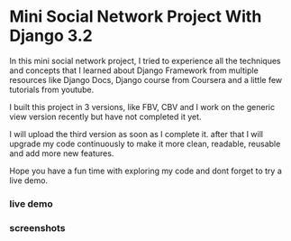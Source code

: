 
# Mini Social Network Project With Django 3.2

In this mini social network project, I tried to experience all the techniques and concepts that I learned about Django Framework from multiple resources like Django Docs, Django course from Coursera and a little few tutorials from youtube.

I built this project in 3 versions, like FBV, CBV and I work on the generic view version recently but have not completed it yet.

I will upload the third version as soon as I complete it.
after that I will upgrade my code continuously to make it more clean, readable, reusable and add more new features.

Hope you have a fun time with exploring my code and dont forget to try a live demo.


### live demo



### screenshots

